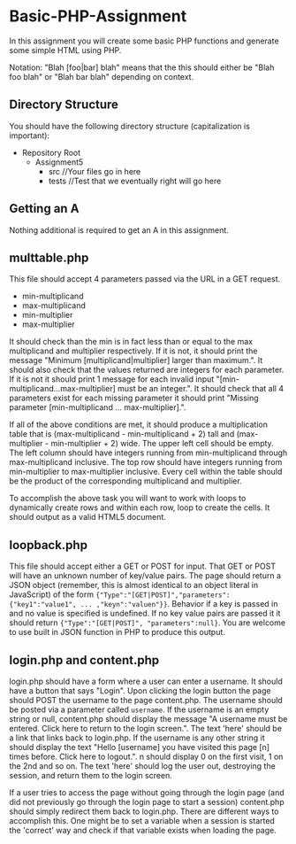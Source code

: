 Basic-PHP-Assignment
====================
In this assignment you will create some basic PHP functions and generate some simple HTML using PHP.

Notation: "Blah [foo|bar] blah" means that the this should either be "Blah foo blah" or "Blah bar blah" depending on context.

Directory Structure
-------------------
You should have the following directory structure (capitalization is important):

  - Repository Root
    - Assignment5
      - src //Your files go in here
      - tests //Test that we eventually right will go here
 
Getting an A
------------
Nothing additional is required to get an A in this assignment.

multtable.php
-------------
This file should accept 4 parameters passed via the URL in a GET request.

  - min-multiplicand
  - max-multiplicand
  - min-multiplier
  - max-multiplier

It should check than the min is in fact less than or equal to the max multiplicand and multiplier respectively. If it is not, it should print the message "Minimum [multiplicand|multiplier] larger than maximum.". It should also check that the values returned are integers for each parameter. If it is not it should print 1 message for each invalid input "[min-multiplicand...max-multiplier] must be an integer.". It should check that all 4 parameters exist for each missing parameter it should print "Missing parameter [min-multiplicand ... max-multiplier].".

If all of the above conditions are met, it should produce a multiplication table that is (max-multiplicand - min-multiplicand + 2) tall and (max-multiplier - min-multiplier + 2) wide. The upper left cell should be empty. The left column should have integers running from min-multiplicand through max-multiplicand inclusive. The top row should have integers running from min-multiplier to max-multiplier inclusive. Every cell within the table should be the product of the corresponding multiplicand and multiplier.

To accomplish the above task you will want to work with loops to dynamically create rows and within each row, loop to create the cells. It should output as a valid HTML5 document.

loopback.php
------------
This file should accept either a GET or POST for input. That GET or POST will have an unknown number of key/value pairs. The page should return a JSON object (remember, this is almost identical to an object literal in JavaScript) of the form `{"Type":"[GET|POST]","parameters":{"key1":"value1", ... ,"keyn":"valuen"}}`. Behavior if a key is passed in and no value is specified is undefined. If no key value pairs are passed it it should return `{"Type":"[GET|POST]", "parameters":null}`. You are welcome to use built in JSON function in PHP to produce this output.

login.php and content.php
-------------------------
login.php should have a form where a user can enter a username. It should have a button that says "Login". Upon clicking the login button the page should POST the username to the page content.php. The username should be posted via a parameter called `username`. If the username is an empty string or null, content.php should display the message "A username must be entered. Click here to return to the login screen.". The text 'here' should be a link that links back to login.php. If the username is any other string it should display the text "Hello [username] you have visited this page [n] times before. Click here to logout.". n should display 0 on the first visit, 1 on the 2nd and so on. The text 'here' should log the user out, destroying the session, and return them to the login screen.

If a user tries to access the page without going through the login page (and did not previously go through the login page to start a session) content.php should simply redirect them back to login.php. There are different ways to accomplish this. One might be to set a variable when a session is started the 'correct' way and check if that variable exists when loading the page.
